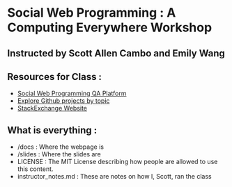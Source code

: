 # Social Web Programming : A Computing Everywhere Workshop

## Instructed by Scott Allen Cambo and Emily Wang

## Resources for Class :
* [Social Web Programming QA Platform](https://docs.google.com/spreadsheets/d/1rgnHheWwSWIncbNoTcGtnhI0ky_2Qk7gG0tCQMzRru8/edit?usp=sharing)
* [Explore Github projects by topic](https://github.com/explore)
* [StackExchange Website](https://stackexchange.com/sites)

## What is everything : 
* /docs : Where the webpage is
* /slides : Where the slides are
* LICENSE : The MIT License describing how people are allowed to use this content.
* instructor_notes.md : These are notes on how I, Scott, ran the class
